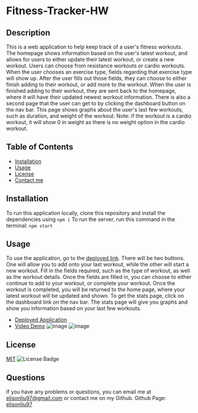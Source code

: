 # Fitness-Tracker-HW

  ## Description
  This is a web application to help keep track of a user's fitness workouts. The homepage shows information based on the user's latest workout, and allows for users to either update their latest workout, or create a new workout. Users can choose from resistance workouts or cardio workouts. When the user chooses an exercise type, fields regarding that exercise type will show up. After the user fills out those fields, they can choose to either finish adding to their workout, or add more to the workout. When the user is finished adding to their workout, they are sent back to the homepage, where it will have their updated newest workout information. There is also a second page that the user can get to by clicking the dashboard button on the nav bar. This page shows graphs about the user's last few workouts, such as duration, and weight of the workout. Note: if the workout is a cardio workout, it will show 0 in weight as there is no weight option in the cardio workout.


  ## Table of Contents
  - [Installation](#installation)
  - [Usage](#usage)
  - [License](#license)
  - [Contact me](#questions)

  ## Installation
  To run this application locally, clone this repository and install the dependencies using
  `npm i`
  To run the server, run this command in the terminal:
  `npm start`
  
  ## Usage
  To use the application, go to the [deployed link](https://fitness-tracker-hw-el.herokuapp.com/).
  There will be two buttons. One will allow you to add onto your last workout, while the other will start a new workout.
  Fill in the fields required, such as the type of workout, as well as the workout details.
  Once the fields are filled in, you can choose to either continue to add to your workout, or complete your workout.
  Once the workout is completed, you will be returned to the home page, where your latest workout will be updated and shown.
  To get the stats page, click on the dashboard link on the nav bar.
  The stats page will give you graphs and show you information based on your last few workouts.
  - [Deployed Application](https://fitness-tracker-hw-el.herokuapp.com/)
  - [Video Demo](https://drive.google.com/file/d/1XXkHxxZEzC1XMfN6asFeo2M1p6geHYWl/view)
  ![image](https://user-images.githubusercontent.com/28275237/126218466-679b70ad-6962-49d9-8104-0da6bdd359e6.png)
  ![image](https://user-images.githubusercontent.com/28275237/126218517-3d5ab2cd-917c-46bb-a618-e3e7f56740ce.png)



  ## License
  [MIT](https://spdx.org/licenses/MIT.html)
  ![License Badge](https://img.shields.io/badge/license-MIT-9cf)

  ## Questions
  If you have any problems or questions, you can email me at elisonliu97@gmail.com or contact me on my Github.
  Github Page: [elisonliu97](github.com/elisonliu97)

